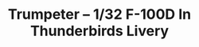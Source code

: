 ---
layout: product
title: "Trumpeter – 1/32 F-100D In Thunderbirds Livery"
price: "15500" 
desc: "N/A"
img_path: "/assets/img/TRU03222.jpg"
brand: "N/A"
available: false
special_offer: false
new: false
soon: false
cat: "010000"
subcat: "013400"
subsubcat: "0N/A"
sifra: "TRU03222"
popular: true
---
